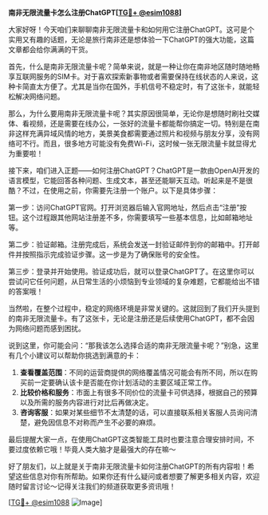 **南非无限流量卡怎么注册ChatGPT[[TG💪+ @esim1088](https://t.me/s/esim1088)]**

大家好呀！今天咱们来聊聊南非无限流量卡和如何用它注册ChatGPT。这可是个实用又有趣的话题，无论是旅行南非还是想体验一下ChatGPT的强大功能，这篇文章都会给你满满的干货。

首先，什么是南非无限流量卡呢？简单来说，就是一种让你在南非地区随时随地畅享互联网服务的SIM卡。对于喜欢探索新事物或者需要保持在线状态的人来说，这种卡简直太方便了。尤其是当你在国外，手机信号不稳定时，有了这张卡，就能轻松解决网络问题。

那么，为什么要用南非无限流量卡呢？其实原因很简单，无论你是想随时刷社交媒体、看视频，还是需要在线办公，一张好的流量卡都能帮你搞定一切。特别是在南非这样充满异域风情的地方，美景美食都需要通过照片和视频与朋友分享，没有网络可不行。而且，很多地方可能没有免费Wi-Fi，这时候一张无限流量卡就显得尤为重要啦！

接下来，咱们进入正题——如何注册ChatGPT？ChatGPT是一款由OpenAI开发的语言模型，它能回答各种问题、生成文本，甚至还能聊天互动。听起来是不是很酷？不过，在使用之前，你需要先注册一个账户。以下是具体步骤：

第一步：访问ChatGPT官网。打开浏览器后输入官网地址，然后点击“注册”按钮。这个过程跟其他网站注册差不多，你需要填写一些基本信息，比如邮箱地址等。

第二步：验证邮箱。注册完成后，系统会发送一封验证邮件到你的邮箱中。打开邮件并按照指示完成验证步骤。这一步是为了确保账号的安全性。

第三步：登录并开始使用。验证成功后，就可以登录ChatGPT了。在这里你可以尝试问它任何问题，从日常生活的小烦恼到专业领域的复杂难题，它都能给出不错的答案哦！

当然啦，在整个过程中，稳定的网络环境是非常关键的。这就回到了我们开头提到的南非无限流量卡。有了这张卡，无论是注册还是后续使用ChatGPT，都不会因为网络问题而感到困扰。

说到这里，你可能会问：“那我该怎么选择合适的南非无限流量卡呢？”别急，这里有几个小建议可以帮助你挑选到满意的卡：

1. **查看覆盖范围**：不同的运营商提供的网络覆盖情况可能会有所不同，所以在购买前一定要确认该卡是否能在你计划活动的主要区域正常工作。
2. **比较价格和服务**：市面上有很多不同价位的流量卡可供选择，根据自己的预算以及所需的服务内容进行对比后再做决定。
3. **咨询客服**：如果对某些细节不太清楚的话，可以直接联系相关客服人员询问清楚，避免因信息不对称而产生不必要的麻烦。

最后提醒大家一点，在使用ChatGPT这类智能工具时也要注意合理安排时间，不要过度依赖它哦！毕竟人类大脑才是最强大的存在嘛～

好了朋友们，以上就是关于南非无限流量卡如何注册ChatGPT的所有内容啦！希望这些信息对你有所帮助。如果你还有什么疑问或者想要了解更多相关内容，欢迎随时留言讨论～记得关注我们的频道获取更多资讯哦！

[[TG💪+ @esim1088](https://t.me/s/esim1088) ![Image](https://i.postimg.cc/4NQfJmqS/Snipaste-2025-05-13-00-14-12.png)]